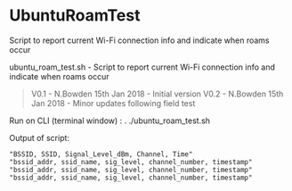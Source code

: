 # UbuntuRoamTest
Script to report current Wi-Fi connection info and indicate when roams occur

ubuntu_roam_test.sh - Script to report current Wi-Fi connection info and indicate when roams occur

> V0.1 - N.Bowden 15th Jan 2018 - Initial version
> V0.2 - N.Bowden 15th Jan 2018 - Minor updates following field test

 Run on CLI (terminal window) : . ./ubuntu_roam_test.sh

 Output of script:

```
"BSSID, SSID, Signal_Level_dBm, Channel, Time"
"bssid_addr, ssid_name, sig_level, channel_number, timestamp"
"bssid_addr, ssid_name, sig_level, channel_number, timestamp"
"bssid_addr, ssid_name, sig_level, channel_number, timestamp"
```
